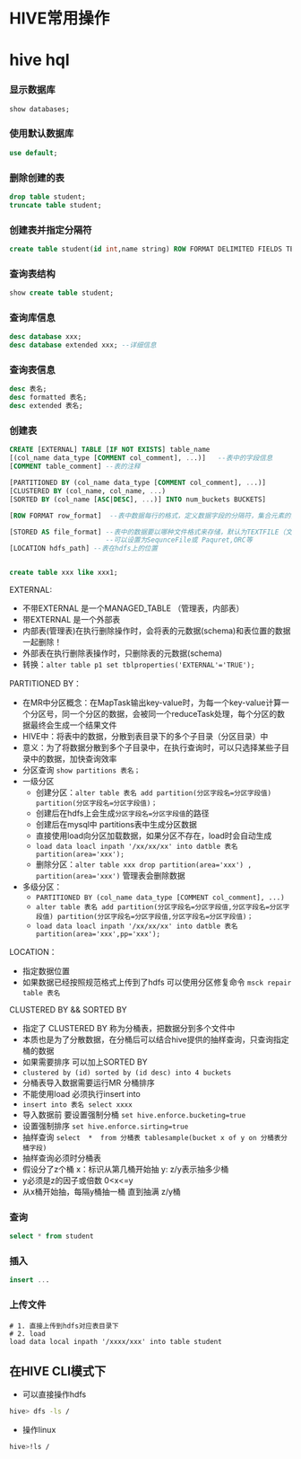 # HIVE常用操作

# hive hql

### 显示数据库

```sql
show databases;
```

### 使用默认数据库

```sql
use default;
```

### 删除创建的表

```sql
drop table student;
truncate table student;
```

### 创建表并指定分隔符

```sql
create table student(id int,name string) ROW FORMAT DELIMITED FIELDS TERMINATED BY '\t'
```

### 查询表结构

```sql
show create table student;
```

### 查询库信息

```sql
desc database xxx;
desc database extended xxx; --详细信息
```

### 查询表信息

```sql
desc 表名;
desc formatted 表名;
desc extended 表名;
```

### 创建表

```sql
CREATE [EXTERNAL] TABLE [IF NOT EXISTS] table_name 
[(col_name data_type [COMMENT col_comment], ...)]   --表中的字段信息
[COMMENT table_comment] --表的注释

[PARTITIONED BY (col_name data_type [COMMENT col_comment], ...)] 
[CLUSTERED BY (col_name, col_name, ...) 
[SORTED BY (col_name [ASC|DESC], ...)] INTO num_buckets BUCKETS] 

[ROW FORMAT row_format]  --表中数据每行的格式，定义数据字段的分隔符，集合元素的分隔符等

[STORED AS file_format] --表中的数据要以哪种文件格式来存储，默认为TEXTFILE（文本文件）
					    --可以设置为SequnceFile或 Paquret,ORC等
[LOCATION hdfs_path] --表在hdfs上的位置


create table xxx like xxx1;
```

EXTERNAL:  

- 不带EXTERNAL 是一个MANAGED_TABLE （管理表，内部表）
- 带EXTERNAL 是一个外部表
- 内部表(管理表)在执行删除操作时，会将表的元数据(schema)和表位置的数据一起删除！
- 外部表在执行删除表操作时，只删除表的元数据(schema)
- 转换：`alter table p1 set tblproperties('EXTERNAL'='TRUE');`

PARTITIONED BY：

- 在MR中分区概念：在MapTask输出key-value时，为每一个key-value计算一个分区号，同一个分区的数据，会被同一个reduceTask处理，每个分区的数据最终会生成一个结果文件
- HIVE中：将表中的数据，分散到表目录下的多个子目录（分区目录）中
- 意义：为了将数据分散到多个子目录中，在执行查询时，可以只选择某些子目录中的数据，加快查询效率
- 分区查询 `show partitions 表名；`
- 一级分区
  - 创建分区：`alter table 表名 add partition(分区字段名=分区字段值) partition(分区字段名=分区字段值)；`
  - 创建后在hdfs上会生成`分区字段名=分区字段值`的路径
  - 创建后在mysql中 partitions表中生成分区数据
  - 直接使用load向分区加载数据，如果分区不存在，load时会自动生成
  - `load data loacl inpath '/xx/xx/xx' into datble 表名 partition(area='xxx');`
  - 删除分区：`alter table xxx drop partition(area='xxx') , partition(area='xxx')` 管理表会删除数据
- 多级分区：
  - `PARTITIONED BY (col_name data_type [COMMENT col_comment], ...)`
  - `alter table 表名 add partition(分区字段名=分区字段值,分区字段名=分区字段值) partition(分区字段名=分区字段值,分区字段名=分区字段值)；`
  - `load data loacl inpath '/xx/xx/xx' into datble 表名 partition(area='xxx',pp='xxx');`

LOCATION：

- 指定数据位置
- 如果数据已经按照规范格式上传到了hdfs 可以使用分区修复命令 `msck repair table 表名`

CLUSTERED BY &&  SORTED BY

- 指定了 CLUSTERED BY 称为分桶表，把数据分到多个文件中
- 本质也是为了分散数据，在分桶后可以结合hive提供的抽样查询，只查询指定桶的数据
- 如果需要排序 可以加上SORTED BY
- `clustered by (id) sorted by (id desc) into 4 buckets`
- 分桶表导入数据需要运行MR 分桶排序 
- 不能使用load  必须执行insert into
- `insert into 表名 select xxxx`
- 导入数据前 要设置强制分桶 `set hive.enforce.bucketing=true`
- 设置强制排序 `set hive.enforce.sirting=true`
- 抽样查询 `select  *  from 分桶表 tablesample(bucket x of y on 分桶表分桶字段)`
- 抽样查询必须时分桶表
- 假设分了z个桶  x：标识从第几桶开始抽 y: z/y表示抽多少桶  
- y必须是z的因子或倍数  0<x<=y
- 从x桶开始抽，每隔y桶抽一桶 直到抽满 z/y桶

### 查询

```sql
select * from student
```

### 插入

```sql
insert ...
```

### 上传文件

```
# 1. 直接上传到hdfs对应表目录下
# 2. load
load data local inpath '/xxxx/xxx' into table student
```



## 在HIVE CLI模式下

* 可以直接操作hdfs

```sh
hive> dfs -ls /
```

* 操作linux

```sh
hive>!ls /
```

